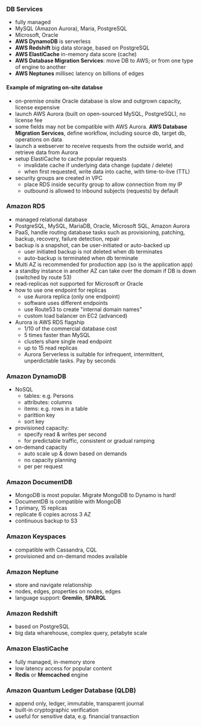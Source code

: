 ### DB Services

- fully managed
- MySQL (Amazon Aurora), Maria, PostgreSQL
- Microsoft, Oracle
- **AWS DynamoDB** is serverless
- **AWS Redshift** big data storage, based on PostgreSQL
- **AWS ElastiCache** in-memory data score (cache)
- **AWS Database Migration Services**: move DB to AWS; or from one type of engine to another
- **AWS Neptunes** millisec latency on billions of edges

#### Example of migrating on-site databse

- on-premise onsite Oracle database is slow and outgrown capacity, license expensive
- launch AWS Aurora (built on open-sourced MySQL, PostgreSQL), no license fee
- some fields may not be compatible with AWS Aurora. **AWS Database Migration Services**, define workflow, including source db, target db, operations on data
- launch a webserver to receive requests from the outside world, and retrieve data from Aurora
- setup ElastiCache to cache popular requests
  - invalidate cache if underlying data change (update / delete)
  - when first requested, write data into cache, with time-to-live (TTL)
- security groups are created in VPC
  - place RDS inside security group to allow connection from my IP
  - outbound is allowed to inbound subjects (requests) by default

### Amazon RDS

- managed relational database
- PostgreSQL, MySQL, MariaDB, Oracle, Microsoft SQL, Amazon Aurora
- PaaS, handle routing database tasks such as provisioning, patching, backup, recovery, failure detection, repair
- backup is a snapshot, can be user-initiated or auto-backed up
  - user initiated backup is not deleted when db terminates
  - auto-backup is terminated when db terminate
- Multi AZ is recommended for production app (so is the application app)
- a standby instance in another AZ can take over the domain if DB is down (switched by route 53)
- read-replicas not supported for Microsoft or Oracle
- how to use one endpoint for replicas
  - use Aurora replica (only one endpoint)
  - software uses different endpoints
  - use Route53 to create "internal domain names"
  - custom load balancer on EC2 (advanced)
- Aurora is AWS RDS flagship
  - 1/10 of the commercial database cost
  - 5 times faster than MySQL
  - clusters share single read endpoint
  - up to 15 read replicas
  - Aurora Serverless is suitable for infrequent, intermittent, unperdictable tasks. Pay by seconds

### Amazon DynamoDB

- NoSQL
  - tables: e.g. Persons
  - attributes: columns
  - items: e.g. rows in a table
  - parittion key
  - sort key
- provisioned capacity:
  - specify read & writes per second
  - for predictable traffic, consistent or gradual ramping
- on-demand capacity
  - auto scale up & down based on demands
  - no capacity planning
  - per per request

### Amazon DocumentDB

- MongoDB is most popular. Migrate MongoDB to Dynamo is hard!
- DocumentDB is compatible with MongoDB
- 1 primary, 15 replicas
- replicate 6 copies across 3 AZ
- continuous backup to S3

### Amazon Keyspaces

- compatible with Cassandra, CQL
- provisioned and on-demand modes available

### Amazon Neptune

- store and navigate relationship
- nodes, edges, properties on nodes, edges
- language support: **Gremlin**, **SPARQL**

### Amazon Redshift

- based on PostgreSQL
- big data wharehouse, complex query, petabyte scale

### Amazon ElastiCache

- fully managed, in-memory store
- low latency access for popular content
- **Redis** or **Memcached** engine

### Amazon Quantum Ledger Database (QLDB)

- append only, ledger, immutable, transparent journal
- built-in cryptographic verification
- useful for sensitive data, e.g. financial transaction
